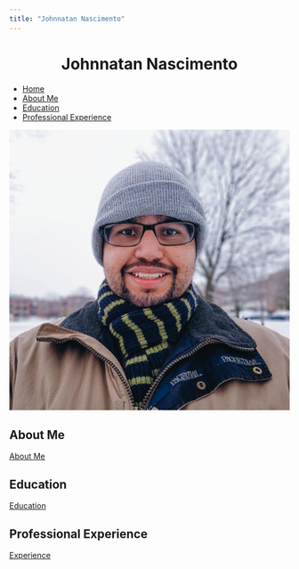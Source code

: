 ```yaml
---
title: "Johnnatan Nascimento"
---
```


<link rel="stylesheet" href="styles.css">

<div style="text-align: center;">
  <h1>Johnnatan Nascimento</h1>
</div>

<nav>
  <ul>
    <li><a href="index.md">Home</a></li>
    <li><a href="about.md">About Me</a></li>
    <li><a href="education.md">Education</a></li>
    <li><a href="experience.md">Professional Experience</a></li>
  </ul>
</nav>

<div class="flex-container">
  <div>
    <img src="profilephoto.jpg" alt="Profile Photo">
  </div>
  <div>
    <div class="section">
      <h2>About Me</h2>
      <p><a href="about.md">About Me</a></p>
    </div>
    <div class="section">
      <h2>Education</h2>
      <p><a href="education.md">Education</a></p>
    </div>
    <div class="section">
      <h2>Professional Experience</h2>
      <p><a href="experience.md">Experience</a></p>
    </div>
  </div>
</div>
